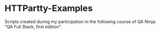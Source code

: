 # HTTPartty-Examples
Scripts created during my participation in the following course of QA Ninja: "QA Full Stack, first edition".
